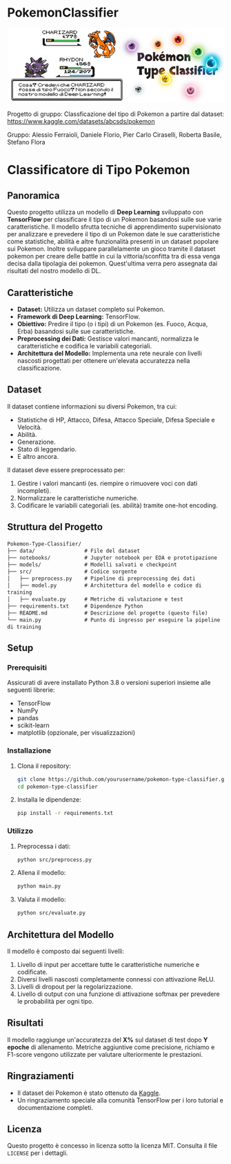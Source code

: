 # PokemonClassifier
![Pokémon Type Classifier](https://github.com/f-lost/PokemonClassifier/blob/main/header.jpg?raw=true "Header")

Progetto di gruppo: Classficazione del tipo di Pokemon a partire dal dataset: https://www.kaggle.com/datasets/abcsds/pokemon

Gruppo: Alessio Ferraioli, Daniele Florio, Pier Carlo Ciraselli, Roberta Basile, Stefano Flora

# Classificatore di Tipo Pokemon

## Panoramica
Questo progetto utilizza un modello di **Deep Learning** sviluppato con **TensorFlow** per classificare il tipo di un Pokemon basandosi sulle sue varie caratteristiche. Il modello sfrutta tecniche di apprendimento supervisionato per analizzare e prevedere il tipo di un Pokemon date le sue caratteristiche come statistiche, abilità e altre funzionalità presenti in un dataset popolare sui Pokemon. Inoltre sviluppare parallelamente un gioco tramite il dataset pokemon per creare delle battle in cui la vittoria/sconfitta tra di essa venga decisa dalla tipolagia dei pokemon. Quest'ultima verra pero assegnata dai risultati del nostro modello di DL.

## Caratteristiche
- **Dataset:** Utilizza un dataset completo sui Pokemon.
- **Framework di Deep Learning:** TensorFlow.
- **Obiettivo:** Predire il tipo (o i tipi) di un Pokemon (es. Fuoco, Acqua, Erba) basandosi sulle sue caratteristiche.
- **Preprocessing dei Dati:** Gestisce valori mancanti, normalizza le caratteristiche e codifica le variabili categoriali.
- **Architettura del Modello:** Implementa una rete neurale con livelli nascosti progettati per ottenere un'elevata accuratezza nella classificazione.

## Dataset
Il dataset contiene informazioni su diversi Pokemon, tra cui:
- Statistiche di HP, Attacco, Difesa, Attacco Speciale, Difesa Speciale e Velocità.
- Abilità.
- Generazione.
- Stato di leggendario.
- E altro ancora.

Il dataset deve essere preprocessato per:
1. Gestire i valori mancanti (es. riempire o rimuovere voci con dati incompleti).
2. Normalizzare le caratteristiche numeriche.
3. Codificare le variabili categoriali (es. abilità) tramite one-hot encoding.

## Struttura del Progetto
```
Pokemon-Type-Classifier/
├── data/                # File del dataset
├── notebooks/           # Jupyter notebook per EDA e prototipazione
├── models/              # Modelli salvati e checkpoint
├── src/                 # Codice sorgente
│   ├── preprocess.py    # Pipeline di preprocessing dei dati
│   ├── model.py         # Architettura del modello e codice di training
│   ├── evaluate.py      # Metriche di valutazione e test
├── requirements.txt     # Dipendenze Python
├── README.md            # Descrizione del progetto (questo file)
└── main.py              # Punto di ingresso per eseguire la pipeline di training
```

## Setup
### Prerequisiti
Assicurati di avere installato Python 3.8 o versioni superiori insieme alle seguenti librerie:
- TensorFlow
- NumPy
- pandas
- scikit-learn
- matplotlib (opzionale, per visualizzazioni)

### Installazione
1. Clona il repository:
   ```bash
   git clone https://github.com/yourusername/pokemon-type-classifier.git
   cd pokemon-type-classifier
   ```
2. Installa le dipendenze:
   ```bash
   pip install -r requirements.txt
   ```

### Utilizzo
1. Preprocessa i dati:
   ```bash
   python src/preprocess.py
   ```
2. Allena il modello:
   ```bash
   python main.py
   ```
3. Valuta il modello:
   ```bash
   python src/evaluate.py
   ```

## Architettura del Modello
Il modello è composto dai seguenti livelli:
1. Livello di input per accettare tutte le caratteristiche numeriche e codificate.
2. Diversi livelli nascosti completamente connessi con attivazione ReLU.
3. Livelli di dropout per la regolarizzazione.
4. Livello di output con una funzione di attivazione softmax per prevedere le probabilità per ogni tipo.

## Risultati
Il modello raggiunge un'accuratezza del **X%** sul dataset di test dopo **Y epoche** di allenamento. Metriche aggiuntive come precisione, richiamo e F1-score vengono utilizzate per valutare ulteriormente le prestazioni.


## Ringraziamenti
- Il dataset dei Pokemon è stato ottenuto da [Kaggle](https://www.kaggle.com).
- Un ringraziamento speciale alla comunità TensorFlow per i loro tutorial e documentazione completi.

## Licenza
Questo progetto è concesso in licenza sotto la licenza MIT. Consulta il file `LICENSE` per i dettagli.


